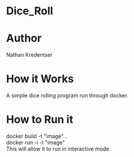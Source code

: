 # Dice_Roll

# Author 
Nathan Kredentser

# How it Works
A simple dice rolling program run through docker.

# How to Run it
docker build -t "image" . <br />
docker run -i -t "image" <br />
This will allow it to run in interactive mode.

